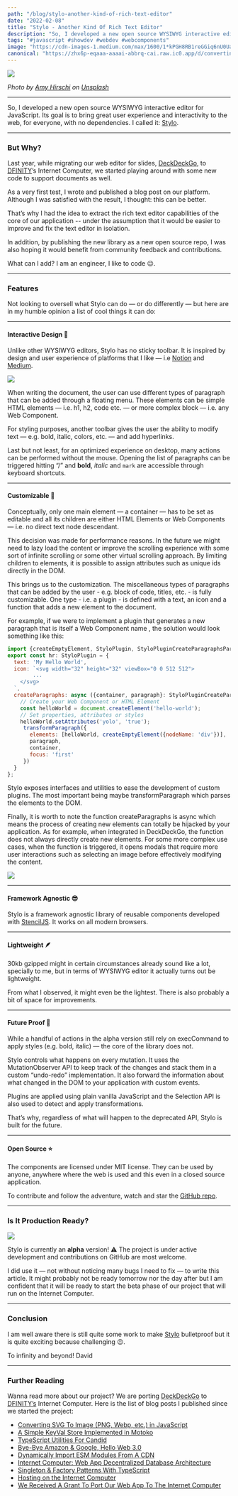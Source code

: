 ```yaml
---
path: "/blog/stylo-another-kind-of-rich-text-editor"
date: "2022-02-08"
title: "Stylo - Another Kind Of Rich Text Editor"
description: "So, I developed a new open source WYSIWYG interactive editor for JavaScript."
tags: "#javascript #showdev #webdev #webcomponents"
image: "https://cdn-images-1.medium.com/max/1600/1*kPGH8RB1reGGiq6nU0UaIg.jpeg"
canonical: "https://zhx6p-eqaaa-aaaai-abbrq-cai.raw.ic0.app/d/converting-svg-to-image-in-javascript"
---
```


![](https://cdn-images-1.medium.com/max/1600/1*kPGH8RB1reGGiq6nU0UaIg.jpeg)

*Photo by [Amy Hirschi](https://unsplash.com/@amyhirschi?utm_source=unsplash&utm_medium=referral&utm_content=creditCopyText) on [Unsplash](https://unsplash.com/s/photos/pen?utm_source=unsplash&utm_medium=referral&utm_content=creditCopyText)*

*****

So, I developed a new open source WYSIWYG interactive editor for JavaScript. Its goal is to bring great user experience and interactivity to the web, for everyone, with no dependencies. I called it: [Stylo](https://stylojs.com/).

*****

### But Why?

Last year, while migrating our web editor for slides, [DeckDeckGo](https://deckdeckgo.com), to [DFINITY](https://dfinity.org)’s Internet Computer, we started playing around with some new code to support documents as well.

As a very first test, I wrote and published a blog post on our platform. Although I was satisfied with the result, I thought: this can be better.

That’s why I had the idea to extract the rich text editor capabilities of the core of our application -- under the assumption that it would be easier to improve and fix the text editor in isolation.

In addition, by publishing the new library as a new open source repo, I was also hoping it would benefit from community feedback and contributions.

What can I add? I am an engineer, I like to code 😉.

*****

### Features

Not looking to oversell what Stylo can do — or do differently — but here are in my humble opinion a list of cool things it can do:

*****

#### Interactive Design 🎯

Unlike other WYSIWYG editors, Stylo has no sticky toolbar. It is inspired by design and user experience of platforms that I like — i.e [Notion](https://www.notion.so/) and [Medium](https://medium.com/).

![](https://cdn-images-1.medium.com/max/1600/1*D-YYgIa5cY0Ya8FAN0Lyiw.gif)

When writing the document, the user can use different types of paragraph that can be added through a floating menu. These elements can be simple HTML elements — i.e. h1, h2, code etc. — or more complex block — i.e. any Web Component.

For styling purposes, another toolbar gives the user the ability to modify text — e.g. bold, italic, colors, etc. — and add hyperlinks.

Last but not least, for an optimized experience on desktop, many actions can be performed without the mouse. Opening the list of paragraphs can be triggered hitting “/” and **bold**, *italic* and `mark` are accessible through keyboard shortcuts.

*****

#### Customizable 💪

Conceptually, only one main element — a container — has to be set as editable and all its children are either HTML Elements or Web Components — i.e. no direct text node descendant.

This decision was made for performance reasons. In the future we might need to lazy load the content or improve the scrolling experience with some sort of infinite scrolling or some other virtual scrolling approach. By limiting children to elements, it is possible to assign attributes such as unique ids directly in the DOM.

This brings us to the customization. The miscellaneous types of paragraphs that can be added by the user - e.g. block of code, titles, etc. - is fully customizable. One type - i.e. a plugin - is defined with a ​text​, an ​icon​ and a​ function that adds a new element to the document.

For example, if we were to implement a plugin that generates a new paragraph that is itself a Web Component name <hello-world/>, the solution would look something like this:

```javascript
import {createEmptyElement, StyloPlugin, StyloPluginCreateParagraphsParams, transformParagraph} from '@papyrs/stylo';
export const hr: StyloPlugin = {
  text: 'My Hello World',
  icon: `<svg width="32" height="32" viewBox="0 0 512 512">
        ...
    </svg>
  `,
  createParagraphs: async ({container, paragraph}: StyloPluginCreateParagraphsParams) => {
    // Create your Web Component or HTML Element
    const helloWorld = document.createElement('hello-world');
    // Set properties, attributes or styles
    helloWorld.setAttributes('yolo', 'true');
     transformParagraph({
       elements: [helloWorld, createEmptyElement({nodeName: 'div'})],
       paragraph,
       container,
       focus: 'first'
     })
  }
};
```

Stylo exposes interfaces and utilities to ease the development of custom plugins. The most important being maybe transformParagraph which parses the elements to the DOM.

Finally, it is worth to note the function createParagraphs is async which means the process of creating new elements can totally be hijacked by your application. As for example, when integrated in DeckDeckGo, the function does not always directly create new elements. For some more complex use cases, when the function is triggered, it opens modals that require more user interactions such as selecting an image before effectively modifying the content.

![](https://cdn-images-1.medium.com/max/1600/1*9GgkGbx_4D-hIwT8PxJivQ.gif)

*****

#### Framework Agnostic 😎

Stylo is a framework agnostic library of reusable components developed with [StencilJS](https://stenciljs.com/). It works on all modern browsers.

*****

#### Lightweight 🪶

30kb gzipped might in certain circumstances already sound like a lot, specially to me, but in terms of WYSIWYG editor it actually turns out be lightweight.

From what I observed, it might even be the lightest. There is also probably a bit of space for improvements.

*****

#### Future Proof 🚀

While a handful of actions in the alpha version still rely on execCommand to apply styles (e.g. bold, italic) — the core of the library does not.

Stylo controls what happens on every mutation. It uses the MutationObserver API to keep track of the changes and stack them in a custom “undo-redo” implementation. It also forward the information about what changed in the DOM to your application with custom events.

Plugins are applied using plain vanilla JavaScript and the Selection API is also used to detect and apply transformations.

That’s why, regardless of what will happen to the deprecated API, Stylo is built for the future.

*****

#### Open Source ⭐️

The components are licensed under MIT license. They can be used by anyone, anywhere where the web is used and this even in a closed source application.

To contribute and follow the adventure, watch and star the [GitHub repo](https://github.com/papyrs/stylo).

*****

### Is It Production Ready?

![](https://cdn-images-1.medium.com/max/1600/1*snbd7Pn0GcdqaEa9m48cIQ.gif)

Stylo is currently an **alpha** version! ⚠️ The project is under active development and contributions on GitHub are most welcome.

I did use it — not without noticing many bugs I need to fix — to write this article. It might probably not be ready tomorrow nor the day after but I am confident that it will be ready to start the beta phase of our project that will run on the Internet Computer.

*****

### Conclusion

I am well aware there is still quite some work to make [Stylo](https://stylojs.com) bulletproof but it is quite exciting because challenging 😉.

To infinity and beyond!
David


*****

### Further Reading

Wanna read more about our project? We are porting [DeckDeckGo](https://deckdeckgo.com/) to [DFINITY’s](https://dfinity.org/) Internet Computer. Here is the list of blog posts I published since we started the project:

* [Converting SVG To Image (PNG, Webp, etc.) in JavaScript](https://daviddalbusco.com/blog/converting-svg-to-image-png-webp-etc-in-javascript)
* [A Simple KeyVal Store Implemented in Motoko](https://daviddalbusco.com/blog/a-simple-keyval-store-implemented-in-motoko)
* [TypeScript Utilities For Candid](https://daviddalbusco.com/blog/typescript-utilities-for-candid)
* [Bye-Bye Amazon & Google, Hello Web 3.0](https://daviddalbusco.com/blog/bye-bye-amazon-and-google-hello-web-3-0)
* [Dynamically Import ESM Modules From A CDN](https://daviddalbusco.com/blog/dynamically-import-esm-modules-from-a-cdn)
* [Internet Computer: Web App Decentralized Database Architecture](https://daviddalbusco.com/blog/internet-computer-web-app-decentralized-database-architecture)
* [Singleton & Factory Patterns With TypeScript](https://daviddalbusco.com/blog/singleton-and-factory-patterns-with-typescript)
* [Hosting on the Internet Computer](https://daviddalbusco.com/blog/getting-started-with-the-internet-computer-web-hosting)
* [We Received A Grant To Port Our Web App To The Internet Computer](https://daviddalbusco.com/blog/we-received-a-grant-to-port-our-web-app-to-the-internet-computer)
